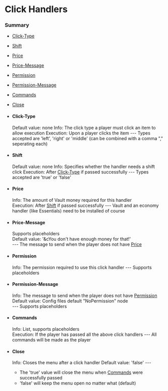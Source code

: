# Click Handlers #

### Summary ###
- [Click-Type](#user-content-click-type)
- [Shift](#user-content-shift)
- [Price](#user-content-price)
- [Price-Message](#user-content-price-message)
- [Permission](#user-content-permission)
- [Permission-Message](#user-content-permission-message)
- [Commands](#user-content-commands)
- [Close](#user-content-close)

- #### Click-Type ####
  Default value: none
  Info: The click type a player must click an item to allow execution
  Execution: Upon a player clicks the item
  \---
    Types accepted are 'left', 'right' or 'middle' (can be combined with a comma "," seperating each)
    
- #### Shift ####
  Default value: none
  Info: Specifies whether the handler needs a shift click
  Execution: After [Click-Type](#user-content-click-type) if passed successfully
  \--- 
    Types accepted are 'true' or 'false'

- #### Price ####
  Info: The amount of Vault money required for this handler  
  Execution: After [Shift](#user-content-shift) if passed successfully
  \---
    Vault and an economy handler (like Essentials) need to be installed of course  

- #### Price-Message ####
  Supports placeholders  
  Default value: '&cYou don't have enough money for that!'  
  \---
    The message to send when the player does not have [Price](#user-content-price)  

- #### Permission ####
  Info: The permission required to use this click handler
  \---
    Supports placeholders

- #### Permission-Message ####
  Info: The message to send when the player does not have [Permission](#user-content-permission)
  Default value: Config files default "NoPermission" node  
  \---
    Supports placeholders
  
- #### Commands ####
  Info: List, supports placeholders  
  Execution: If the player has passed all the above click handlers
  \---
    All commands will be made as the player

- #### Close ####
  Info: Closes the menu after a click handler
  Default value: 'false'
  \---
    - The 'true' value will close the menu when [Commands](#user-content-commands) were successfully passed
    - 'false' will keep the menu open no matter what (default)
